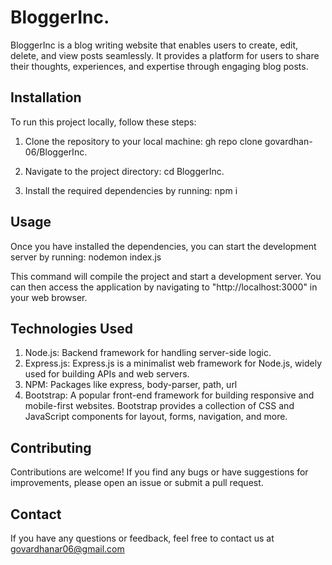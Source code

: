 # BloggerInc.

BloggerInc is a blog writing website that enables users to create, edit, delete, and view posts seamlessly. It provides a platform for users to share their thoughts, experiences, and expertise through engaging blog posts.

## Installation

To run this project locally, follow these steps:

1. Clone the repository to your local machine:
gh repo clone govardhan-06/BloggerInc.

2. Navigate to the project directory:
cd BloggerInc.

4. Install the required dependencies by running:
npm i

## Usage

Once you have installed the dependencies, you can start the development server by running:
nodemon index.js

This command will compile the project and start a development server. You can then access the application by navigating to "http://localhost:3000" in your web browser.

## Technologies Used

1. Node.js: Backend framework for handling server-side logic.
2. Express.js: Express.js is a minimalist web framework for Node.js, widely used for building APIs and web servers.
3. NPM: Packages like express, body-parser, path, url
4. Bootstrap: A popular front-end framework for building responsive and mobile-first websites. Bootstrap provides a collection of CSS and JavaScript components for layout, forms, navigation, and more.

## Contributing

Contributions are welcome! If you find any bugs or have suggestions for improvements, please open an issue or submit a pull request.

## Contact

If you have any questions or feedback, feel free to contact us at govardhanar06@gmail.com
